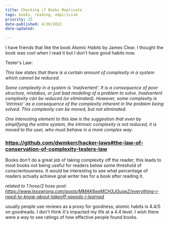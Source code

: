 ```yaml
---
title: Checking if Books Replicate
tags: books, reading, empiricism
priority: 25
date-published: 4/20/2022
date-updated:

---
```


I have friends that like the book *Atomic Habits* by James Clear. I thought the book was cool when I read it but I don't have good habits now. 

Tesler's Law:

*This law states that there is a certain amount of complexity in a system which cannot be reduced.*

*Some complexity in a system is 'inadvertent'. It is a consequence of poor structure, mistakes, or just bad modeling of a problem to solve. Inadvertent complexity can be reduced (or eliminated). However, some complexity is 'intrinsic' as a consequence of the complexity inherent in the problem being solved. This complexity can be moved, but not eliminated.*

*One interesting element to this law is the suggestion that even by simplifying the entire system, the intrinsic complexity is not reduced, it is moved to the user, who must behave in a more complex way.*

### https://github.com/dwmkerr/hacker-laws#the-law-of-conservation-of-complexity-teslers-law

Books don't do a great job of taking complexity off the reader; this leads to most books not being useful for readers below some threshold of conscientousness. It would be interesting to see what percentage of readers actually achieve goal writer has for a book after reading it. 

*related to 1 hose/2 hose post: https://www.lesswrong.com/posts/MMAK6eeMCH3JGuqeZ/everything-i-need-to-know-about-takeoff-speeds-i-learned*

usually people use reviews as a proxy for goodness; atomic habits is 4.4/5 on goodreads. I don't think it's impacted my life at a 4.4 level. I wish there were a way to see ratings of how effective people found books.